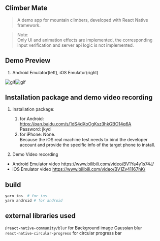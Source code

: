 ## Climber Mate
> A demo app for mountain climbers, developed with React Native framework.  

> Note:  
Only UI and animation effects are implemented, the corresponding input verification and server api logic is not implemented.

## Demo Preview 
1. Android Emulator(left), iOS Emulator(right)  
 
![gif](http://beta.webapp.skysrt.com/rn/Climber%20Demo%20Android%20Emulator.gif)![gif](http://beta.webapp.skysrt.com/rn/Climber%20Demo%20iOS%20Emulator.gif)


## Installation package and demo video recording   
 1. Installation package:  
     1) for Android:  
        https://pan.baidu.com/s/1dS4dXoOgKsz3hkGBO14q6A   
        Password: jkyd   
    2) for iPhone: 
        None.   
        Because the iOS real machine test needs to bind the developer account and provide the specific info of the target phone to install. 
  
 2. Demo Video recording   
   + Android Emulator video 
      https://www.bilibili.com/video/BV1Ya4y1s74J/   
   + iOS Emulator video 
      https://www.bilibili.com/video/BV1Zv41167hK/  

## build
```bash
yarn ios  # for ios
yarn android # for android
```

## external libraries used
`@react-native-community/blur` for Background image Gaussian blur  
`react-native-circular-progress` for circular progress bar

